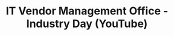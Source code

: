 ---
title: "IT Vendor Management Office - Industry Day (YouTube)"
description: Overview of the ITVMO to introduce the office to industry partners.
permalink: https://www.youtube.com/watch?v=mD4iWvAJnyk
type: link
filters: itvmo-admin
---
